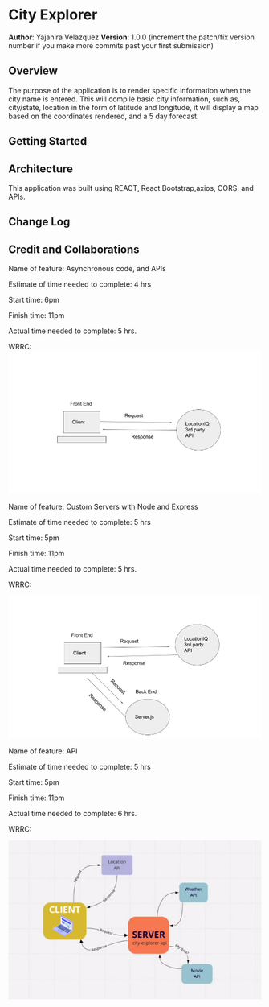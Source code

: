 # City Explorer

**Author**: Yajahira Velazquez
**Version**: 1.0.0 (increment the patch/fix version number if you make more commits past your first submission)

## Overview
The purpose of the application is to render specific information when the city name is entered. This will compile basic city information, such as, city/state, location in the form of latitude and longitude, it will display a map based on the coordinates rendered, and a 5 day forecast.

## Getting Started
<!-- What are the steps that a user must take in order to build this app on their own machine and get it running? -->


## Architecture
<!-- Provide a detailed description of the application design. What technologies (languages, libraries, etc) you're using, and any other relevant design information. -->
This application was built using REACT, React Bootstrap,axios, CORS, and APIs.
## Change Log
<!-- Use this area to document the iterative changes made to your application as each feature is successfully implemented. Use time stamps. Here's an example:

01-01-2001 4:59pm - Application now has a fully-functional express server, with a GET route for the location resource. -->

## Credit and Collaborations
<!-- Give credit (and a link) to other people or resources that helped you build this application. -->

Name of feature: Asynchronous code, and APIs

Estimate of time needed to complete: 4 hrs

Start time: 6pm

Finish time: 11pm

Actual time needed to complete: 5 hrs.

WRRC:
![Lab 6 WRRC](/public/images/wrrc%20lab-6.jpg)

Name of feature: Custom Servers with Node and Express

Estimate of time needed to complete: 5 hrs

Start time: 5pm

Finish time: 11pm

Actual time needed to complete: 5 hrs.

WRRC:

![Lab 7 WRRC](/public/images/wrrc%20lab-7.jpg)


Name of feature: API

Estimate of time needed to complete: 5 hrs

Start time: 5pm

Finish time: 11pm

Actual time needed to complete: 6 hrs.

WRRC:

![Lab 8 WRRC](/public/images/lab8%20wrrc.png)